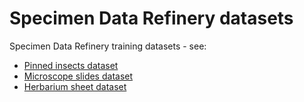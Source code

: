 # Specimen Data Refinery datasets 

Specimen Data Refinery training datasets - see:

- [Pinned insects dataset](https://github.com/DiSSCo/SDR/issues/2)
- [Microscope slides dataset](https://github.com/DiSSCo/SDR/issues/3)
- [Herbarium sheet dataset](https://github.com/DiSSCo/SDR/issues/7)
